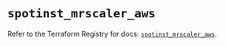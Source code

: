 # `spotinst_mrscaler_aws`

Refer to the Terraform Registry for docs: [`spotinst_mrscaler_aws`](https://registry.terraform.io/providers/spotinst/spotinst/1.188.1/docs/resources/mrscaler_aws).
